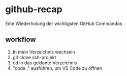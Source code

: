 # github-recap
Eine Wiederholung der wichtigsten GitHub Commandos

## workflow
1. In mein Verzeichnis wechseln
2. git clone ssh-projekt
3. cd in das geklonte Verzeichnis
4. "code ." ausführen, um VS Code zu öffnen
